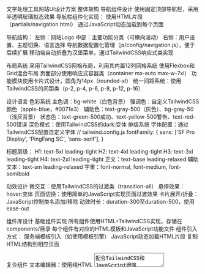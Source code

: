 文字处理工具网站UI设计方案
整体架构
导航组件设计
使用固定顶部导航栏，采用半透明玻璃拟态效果
导航栏组件化实现：
使用HTML片段（partials/navigation.html）
通过JavaScript动态加载到每个页面

导航结构：
左侧：网站Logo
中部：主要功能分类（可横向滚动）
右侧：用户设置、主题切换、语言选择
导航数据配置化管理（js/config/navigation.js），便于后续扩展
移动端自动折叠为汉堡菜单，通过TailwindCSS响应式类实现

布局系统
采用TailwindCSS网格布局，利用其内置12列网格系统
使用Flexbox和Grid混合布局
页面部分使用响应式容器类（container mx-auto max-w-7xl）
功能模块使用卡片式设计，圆角为14px（rounded-xl）
统一间距系统：使用TailwindCSS的间距类（p-2, p-4, p-6, p-8, p-12, p-16）

设计语言
色彩系统
主色调：bg-white（白色背景）
强调色：自定义TailwindCSS颜色（apple-blue，#0071e3）
辅助色：text-gray-500（灰色）、bg-gray-50（浅灰背景）
状态色：text-green-500成功、text-yellow-500警告、text-red-500错误
深色模式：使用TailwindCSS的dark:变体
排版系统
字体配置：通过TailwindCSS配置自定义字体
  // tailwind.config.js
  fontFamily: {
    sans: ['SF Pro Display', 'PingFang SC', 'sans-serif'],
  }

  标题层级：
H1: text-5xl leading-tight
H2: text-4xl leading-tight
H3: text-3xl leading-tight
H4: text-2xl leading-tight
正文：text-base leading-relaxed
辅助文本：text-sm leading-relaxed
字重：font-normal, font-medium, font-semibold

动效设计
微交互：使用TailwindCSS的过渡类（transition-all）
悬停效果：hover:变体
页面切换：使用简单的JavaScript实现页面过渡效果
卡片展开/折叠：JavaScript控制类名添加/移除
动效时长：duration-300至duration-500，使用ease-out

组件库设计
基础组件实现
所有组件使用HTML+TailwindCSS实现，存储在components/目录
每个组件有对应的HTML模板和JavaScript功能文件
组件引入方式：
服务端模板引入（如使用模板引擎）
JavaScript动态加载HTML片段
复制HTML结构到相应页面

复合组件
文本编辑器：使用纯HTML <textarea> 配合TailwindCSS和JavaScript增强
工具控制面板：使用HTML+TailwindCSS构建，JavaScript控制交互
结果展示卡片：HTML结构配合TailwindCSS样式
文件上传区域：使用HTML5 拖放API和文件API

页面布局
首页
顶部导航条（通过JavaScript动态加载）
英雄区域：使用TailwindCSS的flex和items-center，justify-center居中布局
功能类别网格：使用TailwindCSS的grid grid-cols-1 md:grid-cols-2 lg:grid-cols-4 gap-6
特色工具轮播：使用纯JavaScript轮播实现
底部：使用TailwindCSS的flex布局

工具页面
顶部导航条（复用导航组件）
左侧：工具选项侧边栏，使用TailwindCSS的hidden md:block控制响应式显示
中央：使用TailwindCSS的flex flex-col垂直排列各区域
底部：快捷操作栏，使用TailwindCSS的fixed bottom-0固定定位

用户中心与文档页面
采用类似布局结构，使用TailwindCSS响应式类控制不同屏幕尺寸下的显示

响应式设计策略
使用TailwindCSS的响应式前缀：
sm: (640px)
md: (768px)
lg: (1024px)
xl: (1280px)
2xl: (1536px)
使用TailwindCSS的响应式工具类自动适配不同屏幕尺寸

扩展性考虑
HTML模块化：将页面分解为可复用的HTML片段
JavaScript加载器：动态加载HTML片段
工具配置：使用JSON文件定义工具配置
模板数据注入：使用JavaScript将数据注入HTML模板
动态URL参数：通过URL参数控制工具功能

国际化设计实现
文本键值对存储在JSON文件中
使用JavaScript加载对应语言包
HTML元素上添加data-i18n属性标识需翻译文本
支持RTL布局：添加dir="rtl"属性和对应的TailwindCSS类

无障碍设计
语义化HTML标签（<nav>, <main>, <section>, <article>等）

ARIA属性增强
键盘导航支持（JavaScript实现焦点管理）
高对比度文本和背景（TailwindCSS颜色类）

实现技术详情
HTML：语义化HTML5结构
CSS：TailwindCSS框架
自定义TailwindCSS配置
响应式设计
深色模式支持
JIT编译优化
JavaScript：
原生JavaScript实现交互功能
模块化JavaScript（ES6模块）
动态HTML片段加载
本地存储管理
构建工具：
使用PostCSS处理TailwindCSS
可选使用Alpine.js增强交互性能力

文件结构
/
├── index.html                 # 首页
├── tools/                     # 工具页面
│   ├── text-counter.html      # 字符计数工具
│   ├── text-converter.html    # 文本转换工具
│   └── ...
├── user/                      # 用户中心
├── docs/                      # 文档页面
├── css/
│   ├── tailwind.css           # TailwindCSS主文件
│   └── custom.css             # 自定义样式
├── js/
│   ├── main.js                # 主要JavaScript文件
│   ├── navigation.js          # 导航组件功能
│   ├── tools/                 # 工具相关功能
│   └── i18n/                  # 国际化相关
├── partials/                  # HTML片段
│   ├── navigation.html        # 导航栏HTML
│   ├── footer.html            # 页脚HTML
│   └── ...
├── config/                    # 配置文件
│   ├── tools.json             # 工具配置
│   └── navigation.json        # 导航配置
└── assets/                    # 静态资源
    ├── images/                # 图片资源
    └── fonts/                 # 字体资源

后续扩展与维护
新增工具只需添加新的HTML页面和相应JavaScript功能
导航更新只需修改navigation.json和navigation.html
样式更新通过TailwindCSS配置文件集中管理
使用JavaScript模块化结构确保功能可插拔
通过HTML片段和TailwindCSS类实现UI组件复用